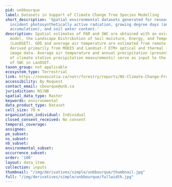 ```yaml
---
pid: unbbourque
label: Datasets in Support of Climate Change Tree Species Modelling
short_description: 'Spatial environmental datasets generated for research purposes:
  incident photosynthetically active radiation, growing degree days (an index of heat
  accumulation), and soil water content.'
description: Spatial estimates of PAR and SWC are obtained with an existing process-based
  model, the Landscape Distribution of Soil moisture, Energy, and Temperature model
  (LanDSET). GDD and average air temperature are estimated from remote sensing data
  derived primarily from MODIS and Landsat-7 ETM+ optical and thermal (infra-red)
  image data. Average air temperature and annual precipitation (presented as an interpolation
  of climate station precipitation measurements) serve as input to the calculation
  of SWC in LanDSET.
taxon_group: not applicable
ecosystem_type: Terrestrial
link: https://novascotia.ca/natr/forestry/reports/NS-Climate-Change-Project.pdf
accessibility: By Request
contact_email: cbourque@unb.ca
jurisdiction: NS|NB
spatial_data_type: Raster
keywords: environmental
data_product_type: Dataset
cell_size: 70 m
organization_individual: Individual
closed_consent_received: No consent
temporal_coverage: 
assignee: 
pe_subset: 
ns_subset: 
nb_subset: 
environmental_subset: 
occurrence_subset: 
order: '100'
layout: data_item
collection: inputs
thumbnail: "/img/derivatives/simple/unbbourque/thumbnail.jpg"
full: "/img/derivatives/simple/unbbourque/fullwidth.jpg"
---
```

